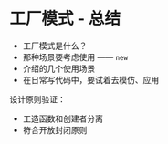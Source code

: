 # 工厂模式 - 总结

- 工厂模式是什么？
- 那种场景要考虑使用 —— `new`
- 介绍的几个使用场景
- 在日常写代码中，要试着去模仿、应用

设计原则验证：

- 工造函数和创建者分离
- 符合开放封闭原则

